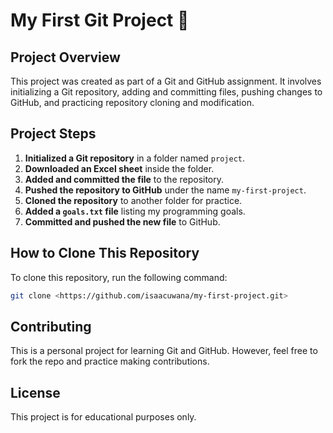 # **My First Git Project 🚀**  

## **Project Overview**  
This project was created as part of a Git and GitHub assignment. It involves initializing a Git repository, adding and committing files, pushing changes to GitHub, and practicing repository cloning and modification.  

## **Project Steps**  
1. **Initialized a Git repository** in a folder named `project`.  
2. **Downloaded an Excel sheet** inside the folder.  
3. **Added and committed the file** to the repository.  
4. **Pushed the repository to GitHub** under the name `my-first-project`.  
5. **Cloned the repository** to another folder for practice.  
6. **Added a `goals.txt` file** listing my programming goals.  
7. **Committed and pushed the new file** to GitHub.  

## **How to Clone This Repository**  
To clone this repository, run the following command:  
```sh
git clone <https://github.com/isaacuwana/my-first-project.git>
```

## **Contributing**  
This is a personal project for learning Git and GitHub. However, feel free to fork the repo and practice making contributions.  

## **License**  
This project is for educational purposes only.  
